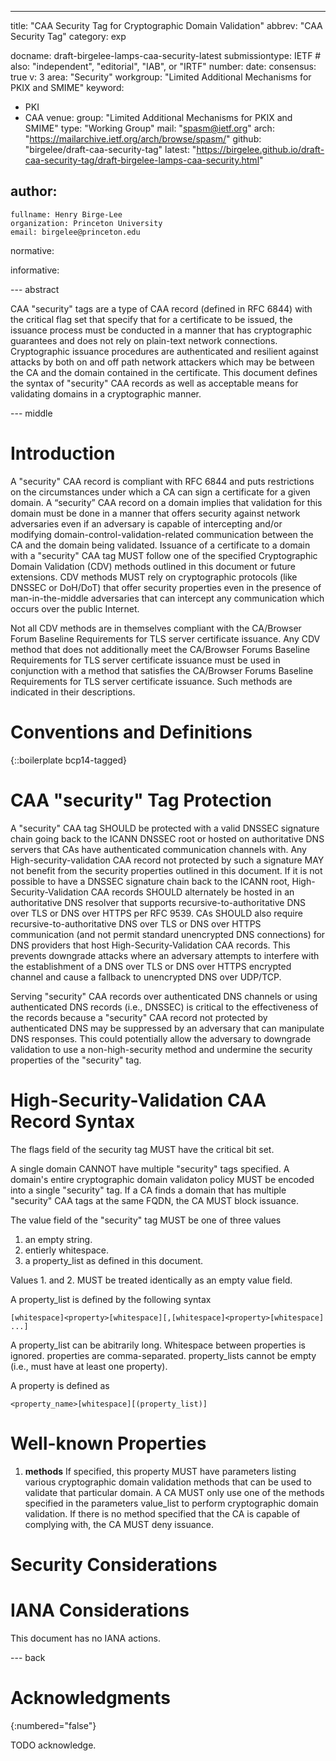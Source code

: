 ---
title: "CAA Security Tag for Cryptographic Domain Validation"
abbrev: "CAA Security Tag"
category: exp

docname: draft-birgelee-lamps-caa-security-latest
submissiontype: IETF  # also: "independent", "editorial", "IAB", or "IRTF"
number:
date:
consensus: true
v: 3
area: "Security"
workgroup: "Limited Additional Mechanisms for PKIX and SMIME"
keyword:
 - PKI
 - CAA
venue:
  group: "Limited Additional Mechanisms for PKIX and SMIME"
  type: "Working Group"
  mail: "spasm@ietf.org"
  arch: "https://mailarchive.ietf.org/arch/browse/spasm/"
  github: "birgelee/draft-caa-security-tag"
  latest: "https://birgelee.github.io/draft-caa-security-tag/draft-birgelee-lamps-caa-security.html"

author:
 -
    fullname: Henry Birge-Lee
    organization: Princeton University
    email: birgelee@princeton.edu

normative:

informative:


--- abstract

CAA "security" tags are a type of CAA record (defined in RFC 6844) with the critical flag set that specify that for a certificate to be issued, the issuance process must be conducted in a manner that has cryptographic guarantees and does not rely on plain-text network connections. Cryptographic issuance procedures are authenticated and resilient against attacks by both on and off path network attackers which may be between the CA and the domain contained in the certificate. This document defines the syntax of "security" CAA records as well as acceptable means for validating domains in a cryptographic manner.


--- middle

# Introduction

A "security" CAA record is compliant with RFC 6844 and puts restrictions on the circumstances under which a CA can sign a certificate for a given domain. A “security” CAA record on a domain implies that validation for this domain must be done in a manner that offers security against network adversaries even if an adversary is capable of intercepting and/or modifying domain-control-validation-related communication between the CA and the domain being validated. Issuance of a certificate to a domain with a "security" CAA tag MUST follow one of the specified Cryptographic Domain Validation (CDV) methods outlined in this document or future extensions. CDV methods MUST rely on cryptographic protocols (like DNSSEC or DoH/DoT) that offer security properties even in the presence of man-in-the-middle adversaries that can intercept any communication which occurs over the public Internet.

Not all CDV methods are in themselves compliant with the CA/Browser Forum Baseline Requirements for TLS server certificate issuance. Any CDV method that does not additionally meet the CA/Browser Forums Baseline Requirements for TLS server certificate issuance must be used in conjunction with a method that satisfies the CA/Browser Forums Baseline Requirements for TLS server certificate issuance. Such methods are indicated in their descriptions.



# Conventions and Definitions

{::boilerplate bcp14-tagged}


# CAA "security" Tag Protection


A "security" CAA tag SHOULD be protected with a valid DNSSEC signature chain going back to the ICANN DNSSEC root or hosted on authoritative DNS servers that CAs have authenticated communication channels with. Any High-security-validation CAA record not protected by such a signature MAY not benefit from the security properties outlined in this document. If it is not possible to have a DNSSEC signature chain back to the ICANN root, High-Security-Validation CAA records SHOULD alternately be hosted in an authoritative DNS resolver that supports recursive-to-authoritative DNS over TLS or DNS over HTTPS per RFC 9539. CAs SHOULD also require recursive-to-authoritative DNS over TLS or DNS over HTTPS communication (and not permit standard unencrypted DNS connections) for DNS providers that host High-Security-Validation CAA records. This prevents downgrade attacks where an adversary attempts to interfere with the establishment of a DNS over TLS or DNS over HTTPS encrypted channel and cause a fallback to unencrypted DNS over UDP/TCP.

Serving "security" CAA records over authenticated DNS channels or using authenticated DNS records (i.e., DNSSEC) is critical to the effectiveness of the records because a "security" CAA record not protected by authenticated DNS may be suppressed by an adversary that can manipulate DNS responses. This could potentially allow the adversary to downgrade validation to use a non-high-security method and undermine the security properties of the "security" tag.


# High-Security-Validation CAA Record Syntax

The flags field of the security tag MUST have the critical bit set.

A single domain CANNOT have multiple "security" tags specified. A domain's entire cryptographic domain validaton policy MUST be encoded into a single "security" tag. If a CA finds a domain that has multiple "security" CAA tags at the same FQDN, the CA MUST block issuance.


The value field of the "security" tag MUST be one of three values

1. an empty string.
2. entierly whitespace.
3. a property\_list as defined in this document.

Values 1. and 2. MUST be treated identically as an empty value field.

A property\_list is defined by the following syntax

``[whitespace]<property>[whitespace][,[whitespace]<property>[whitespace] ...]``

A property\_list can be abitrarily long. Whitespace between properties is ignored. properties are comma-separated. property\_lists cannot be empty \(i.e., must have at least one property\).


A property is defined as


  ``<property_name>[whitespace][(property_list)]``


# Well-known Properties

1. **methods** If specified, this property MUST have parameters listing various cryptographic domain validation methods that can be used to validate that particular domain. A CA MUST only use one of the methods specified in the parameters value_list to perform cryptographic domain validation. If there is no method specified that the CA is capable of complying with, the CA MUST deny issuance.


# Security Considerations

# IANA Considerations

This document has no IANA actions.


--- back

# Acknowledgments
{:numbered="false"}

TODO acknowledge.

